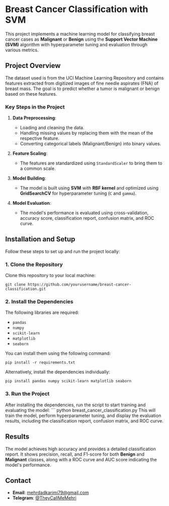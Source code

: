 # Breast Cancer Classification with SVM

This project implements a machine learning model for classifying breast cancer cases as **Malignant** or **Benign** using the **Support Vector Machine (SVM)** algorithm with hyperparameter tuning and evaluation through various metrics.

## Project Overview

The dataset used is from the UCI Machine Learning Repository and contains features extracted from digitized images of fine needle aspirates (FNA) of breast mass. The goal is to predict whether a tumor is malignant or benign based on these features.

### Key Steps in the Project

1. **Data Preprocessing**:
    - Loading and cleaning the data.
    - Handling missing values by replacing them with the mean of the respective feature.
    - Converting categorical labels (Malignant/Benign) into binary values.

2. **Feature Scaling**:
    - The features are standardized using `StandardScaler` to bring them to a common scale.

3. **Model Building**:
    - The model is built using **SVM** with **RBF kernel** and optimized using **GridSearchCV** for hyperparameter tuning (`C` and `gamma`).

4. **Model Evaluation**:
    - The model's performance is evaluated using cross-validation, accuracy score, classification report, confusion matrix, and ROC curve.

## Installation and Setup

Follow these steps to set up and run the project locally:

### 1. Clone the Repository

Clone this repository to your local machine:

    git clone https://github.com/yourusername/breast-cancer-classification.git

### 2. Install the Dependencies

The following libraries are required:

- `pandas`
- `numpy`
- `scikit-learn`
- `matplotlib`
- `seaborn`

You can install them using the following command:

    pip install -r requirements.txt

Alternatively, install the dependencies individually:

    pip install pandas numpy scikit-learn matplotlib seaborn

### 3. Run the Project
After installing the dependencies, run the script to start training and evaluating the model:
    ```
    python breast_cancer_classification.py
This will train the model, perform hyperparameter tuning, and display the evaluation results, including the classification report, confusion matrix, and ROC curve.

## Results
The model achieves high accuracy and provides a detailed classification report. It shows precision, recall, and F1-score for both **Benign** and **Malignant** classes, along with a ROC curve and AUC score indicating the model's performance.

## Contact
- **Email**: [mehrdadkarimi79@gmail.com](mailto:mehrdadkarimi79@gmail.com)
- **Telegram**: [@TheyCallMeMehri](https://t.me/TheyCallMeMehri)
